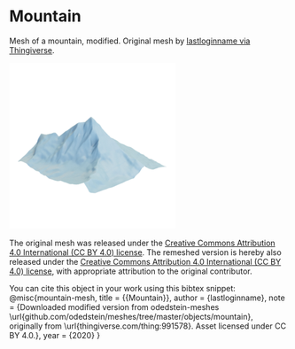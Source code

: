# Mountain

Mesh of a mountain, modified.
Original mesh by [lastloginname via Thingiverse](https://www.thingiverse.com/thing:991578).

![mountain](mountain.png)

The original mesh was released under the [Creative Commons Attribution 4.0 International (CC BY 4.0) license](https://creativecommons.org/licenses/by/4.0/).
The remeshed version is hereby also released under the [Creative Commons Attribution 4.0 International (CC BY 4.0) license](https://creativecommons.org/licenses/by/4.0/), with appropriate attribution to the original contributor.

You can cite this object in your work using this bibtex snippet:
    @misc{mountain-mesh,
      title = {{Mountain}},
      author = {lastloginname},
      note = {Downloaded modified version from odedstein-meshes \url{github.com/odedstein/meshes/tree/master/objects/mountain}, originally from \url{thingiverse.com/thing:991578}. Asset licensed under CC BY 4.0.},
      year = {2020}
    }
